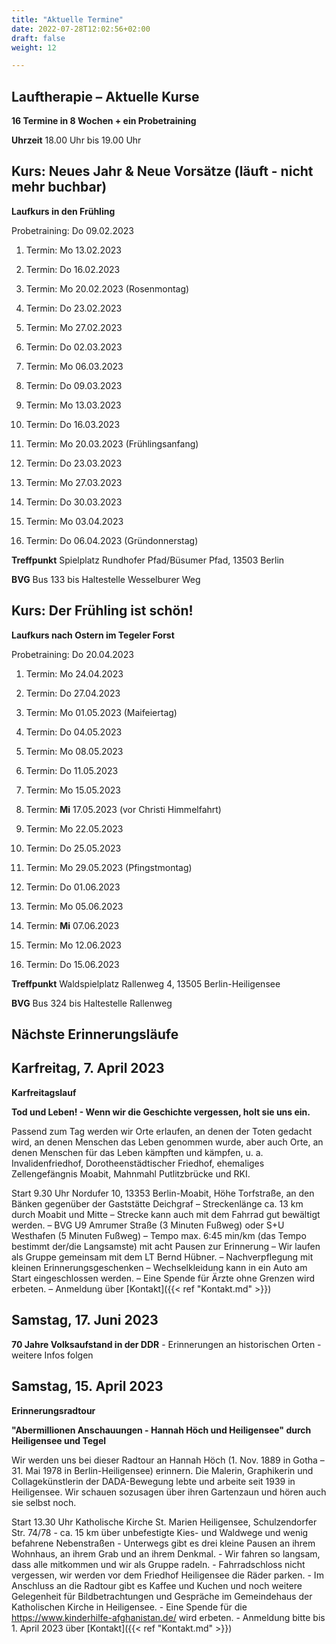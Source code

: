 ```yaml
---
title: "Aktuelle Termine"
date: 2022-07-28T12:02:56+02:00
draft: false
weight: 12

---
```



## Lauftherapie – Aktuelle Kurse 

__16 Termine in 8 Wochen + ein Probetraining__

__Uhrzeit__ 18.00 Uhr bis 19.00 Uhr


## Kurs: Neues Jahr & Neue Vorsätze (läuft - nicht mehr buchbar)

__Laufkurs in den Frühling__
 
Probetraining: Do 09.02.2023

1. Termin: Mo 13.02.2023

2. Termin: Do 16.02.2023

3. Termin: Mo 20.02.2023 (Rosenmontag)

4. Termin: Do 23.02.2023

5. Termin: Mo 27.02.2023

6. Termin: Do 02.03.2023

7. Termin: Mo 06.03.2023

8. Termin: Do 09.03.2023

9. Termin: Mo 13.03.2023

10. Termin: Do 16.03.2023

11. Termin: Mo 20.03.2023 (Frühlingsanfang)

12. Termin: Do 23.03.2023

13. Termin: Mo 27.03.2023

14. Termin: Do 30.03.2023

15. Termin: Mo 03.04.2023

16. Termin: Do 06.04.2023 (Gründonnerstag)

__Treffpunkt__ Spielplatz Rundhofer Pfad/Büsumer Pfad, 13503 Berlin

__BVG__ Bus 133 bis Haltestelle Wesselburer Weg



## Kurs: Der Frühling ist schön!

__Laufkurs nach Ostern im Tegeler Forst__
 
Probetraining: Do 20.04.2023

1. Termin: Mo 24.04.2023

2. Termin: Do 27.04.2023

3. Termin: Mo 01.05.2023 (Maifeiertag)

4. Termin: Do 04.05.2023

5. Termin: Mo 08.05.2023

6. Termin: Do 11.05.2023

7. Termin: Mo 15.05.2023

8. Termin: __Mi__ 17.05.2023 (vor Christi Himmelfahrt)

9. Termin: Mo 22.05.2023

10. Termin: Do 25.05.2023

11. Termin: Mo 29.05.2023 (Pfingstmontag)

12. Termin: Do 01.06.2023

13. Termin: Mo 05.06.2023

14. Termin: __Mi__ 07.06.2023

15. Termin: Mo 12.06.2023

16. Termin: Do 15.06.2023


__Treffpunkt__ Waldspielplatz Rallenweg 4, 13505 Berlin-Heiligensee

__BVG__ Bus 324 bis Haltestelle Rallenweg




## Nächste Erinnerungsläufe 



## Karfreitag, 7. April 2023

__Karfreitagslauf__ 

__Tod und Leben! - Wenn wir die Geschichte vergessen, holt sie uns ein.__ 

Passend zum Tag werden wir Orte erlaufen, an denen der Toten gedacht wird, an denen Menschen das Leben genommen wurde, aber auch Orte, an denen Menschen für das Leben kämpften und kämpfen, u. a. Invalidenfriedhof, Dorotheenstädtischer Friedhof, ehemaliges Zellengefängnis Moabit, Mahnmahl Putlitzbrücke und RKI.

Start 9.30 Uhr Nordufer 10, 13353 Berlin-Moabit, Höhe Torfstraße, an den Bänken gegenüber der Gaststätte Deichgraf – Streckenlänge ca. 13  km durch Moabit und Mitte – Strecke kann auch mit dem Fahrrad gut bewältigt werden. – BVG U9 Amrumer Straße (3 Minuten Fußweg) oder S+U Westhafen (5 Minuten Fußweg) – Tempo max. 6:45 min/km (das Tempo bestimmt der/die Langsamste) mit acht Pausen zur Erinnerung  – Wir laufen als Gruppe gemeinsam mit dem LT Bernd Hübner. – Nachverpflegung mit kleinen Erinnerungsgeschenken – Wechselkleidung kann in ein Auto am Start eingeschlossen werden. – Eine Spende für Ärzte ohne Grenzen wird erbeten. – Anmeldung über [Kontakt]({{< ref "Kontakt.md" >}})

## Samstag, 17. Juni 2023

__70 Jahre Volksaufstand in der DDR__ - Erinnerungen an historischen Orten - weitere Infos folgen

## Samstag, 15. April 2023

__Erinnerungsradtour__

__"Abermillionen Anschauungen - Hannah Höch und Heiligensee" durch Heiligensee und Tegel__

Wir werden uns bei dieser Radtour an Hannah Höch (1. Nov. 1889 in Gotha – 31. Mai 1978 in Berlin-Heiligensee) erinnern. Die Malerin, Graphikerin und Collagekünstlerin der DADA-Bewegung lebte und arbeite seit 1939 in Heiligensee. Wir schauen sozusagen über ihren Gartenzaun und hören auch sie selbst noch.

Start 13.30 Uhr Katholische Kirche St. Marien Heiligensee, Schulzendorfer Str. 74/78 - ca. 15 km über unbefestigte Kies- und Waldwege und wenig befahrene Nebenstraßen - Unterwegs gibt es drei kleine Pausen an ihrem Wohnhaus, an ihrem Grab und an ihrem Denkmal. - Wir fahren so langsam, dass alle mitkommen und wir als Gruppe radeln. - 
Fahrradschloss nicht vergessen, wir werden vor dem Friedhof Heiligensee die Räder parken. - Im Anschluss an die Radtour gibt es Kaffee und Kuchen und noch weitere Gelegenheit für Bildbetrachtungen und Gespräche im Gemeindehaus der Katholischen Kirche in Heiligensee. - Eine Spende für die https://www.kinderhilfe-afghanistan.de/ wird erbeten. - Anmeldung bitte bis 1. April 2023 über [Kontakt]({{< ref "Kontakt.md" >}})


